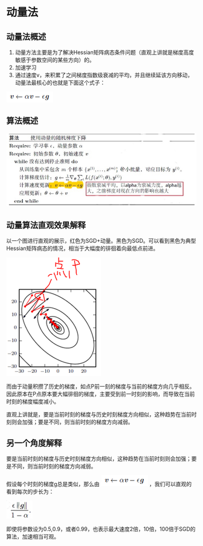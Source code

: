 # 动量法
## 动量法概述
1. 动量方法主要是为了解决Hessian矩阵病态条件问题（直观上讲就是梯度高度敏感于参数空间的某些方向）的。
2. 加速学习
3. 通过速度v，来积累了之间梯度指数级衰减的平均，并且继续延该方向移动，动量法最核心的也就是下面这个式子：

![image](https://raw.githubusercontent.com/zhiyuanz-hub/public-picture/master/5-1.png)

## 算法概述

![image](https://raw.githubusercontent.com/zhiyuanz-hub/public-picture/master/5-2.jpg)

## 动量算法直观效果解释
以一个图进行直观的展示，红色为SGD+动量。黑色为SGD。可以看到黑色为典型Hessian矩阵病态的情况，相当于大幅度的徘徊着向最低点前进。

![image](https://raw.githubusercontent.com/zhiyuanz-hub/public-picture/master/5-3.png)

而由于动量积攒了历史的梯度，如点P前一刻的梯度与当前的梯度方向几乎相反。因此原本在P点原本要大幅徘徊的梯度，主要受到前一时刻的影响，而导致在当前时刻的梯度幅度减小。

直观上讲就是，要是当前时刻的梯度与历史时刻梯度方向相似，这种趋势在当前时刻则会加强；要是不同，则当前时刻的梯度方向减弱。 

## 另一个角度解释
要是当前时刻的梯度与历史时刻梯度方向相似，这种趋势在当前时刻则会加强；要是不同，则当前时刻的梯度方向减弱。

假设每个时刻的梯度g总是类似，那么由 ![image](https://raw.githubusercontent.com/zhiyuanz-hub/public-picture/master/5-1.png) ，我们可以直观的看到每次的步长为：

![image](https://raw.githubusercontent.com/zhiyuanz-hub/public-picture/master/5-4.jpg)

即使将参数设为0.5,0.9，或者0.99，也表示最大速度2倍，10倍，100倍于SGD的算法，加速相当可观。